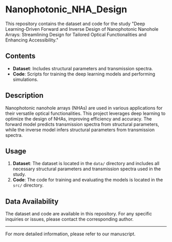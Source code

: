 # Nanophotonic_NHA_Design

This repository contains the dataset and code for the study "Deep Learning-Driven Forward and Inverse Design of Nanophotonic Nanohole Arrays: Streamlining Design for Tailored Optical Functionalities and Enhancing Accessibility." 

## Contents

- **Dataset**: Includes structural parameters and transmission spectra.
- **Code**: Scripts for training the deep learning models and performing simulations.

## Description

Nanophotonic nanohole arrays (NHAs) are used in various applications for their versatile optical functionalities. This project leverages deep learning to optimize the design of NHAs, improving efficiency and accuracy. The forward model predicts transmission spectra from structural parameters, while the inverse model infers structural parameters from transmission spectra.

## Usage

1. **Dataset**: The dataset is located in the `data/` directory and includes all necessary structural parameters and transmission spectra used in the study.
2. **Code**: The code for training and evaluating the models is located in the `src/` directory. 

## Data Availability

The dataset and code are available in this repository. For any specific inquiries or issues, please contact the corresponding author.


---

For more detailed information, please refer to our manuscript.

